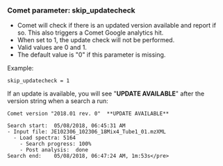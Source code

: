 ### Comet parameter: skip_updatecheck

- Comet will check if there is an updated version available and report if so. This
also triggers a Comet Google analytics hit.
- When set to 1, the update check will not be performed.
- Valid values are 0 and 1.
- The default value is "0" if this parameter is missing.

Example:
```
skip_updatecheck = 1
```

If an update is available, you will see "**UPDATE AVAILABLE**" after the version string when a search a run:

```
Comet version "2018.01 rev. 0"  **UPDATE AVAILABLE**

Search start:  05/08/2018, 06:45:31 AM
- Input file: JE102306_102306_18Mix4_Tube1_01.mzXML
  - Load spectra: 5164
    - Search progress: 100%
    - Post analysis:  done
Search end:    05/08/2018, 06:47:24 AM, 1m:53s</pre>
```
